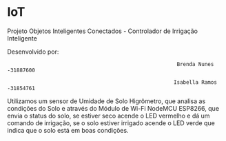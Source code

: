 # IoT
Projeto Objetos Inteligentes Conectados - Controlador de Irrigação Inteligente

Desenvolvido por:

                                                           Brenda Nunes -31887600
                                                          
                                                          Isabella Ramos -31854761


Utilizamos um sensor de Umidade de Solo Higrômetro, que analisa as condições do Solo e através do Módulo de Wi-Fi NodeMCU ESP8266, que envia o status do solo, se estiver seco acende o LED vermelho e dá um comando de irrigação, se o solo estiver irrigado acende o LED verde que indica que o solo está em boas condições.  
